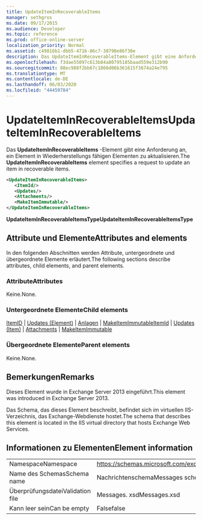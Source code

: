 ```yaml
---
title: UpdateItemInRecoverableItems
manager: sethgros
ms.date: 09/17/2015
ms.audience: Developer
ms.topic: reference
ms.prod: office-online-server
localization_priority: Normal
ms.assetid: c49816b1-dbb5-4716-86c7-30790e86f30e
description: Das UpdateItemInRecoverableItems-Element gibt eine Anforderung an, ein Element in Wiederherstellungs fähigen Elementen zu aktualisieren.
ms.openlocfilehash: f3dae55097c613b84a80795185baad559e312b90
ms.sourcegitcommit: 88ec988f2bb67c1866d06b361615f3674a24e795
ms.translationtype: MT
ms.contentlocale: de-DE
ms.lasthandoff: 06/03/2020
ms.locfileid: "44459784"
---
```

# <a name="updateiteminrecoverableitems"></a><span data-ttu-id="1b5da-103">UpdateItemInRecoverableItems</span><span class="sxs-lookup"><span data-stu-id="1b5da-103">UpdateItemInRecoverableItems</span></span>

<span data-ttu-id="1b5da-104">Das **UpdateItemInRecoverableItems** -Element gibt eine Anforderung an, ein Element in Wiederherstellungs fähigen Elementen zu aktualisieren.</span><span class="sxs-lookup"><span data-stu-id="1b5da-104">The **UpdateItemInRecoverableItems** element specifies a request to update an item in recoverable items.</span></span> 
  
```XML
<UpdateItemInRecoverableItems>
   <ItemId/>
   <Updates/>
   <Attachments/>
   <MakeItemImmutable/>
</UpdateItemInRecoverableItems>
```

 <span data-ttu-id="1b5da-105">**UpdateItemInRecoverableItemsType**</span><span class="sxs-lookup"><span data-stu-id="1b5da-105">**UpdateItemInRecoverableItemsType**</span></span>
## <a name="attributes-and-elements"></a><span data-ttu-id="1b5da-106">Attribute und Elemente</span><span class="sxs-lookup"><span data-stu-id="1b5da-106">Attributes and elements</span></span>

<span data-ttu-id="1b5da-107">In den folgenden Abschnitten werden Attribute, untergeordnete und übergeordnete Elemente erläutert.</span><span class="sxs-lookup"><span data-stu-id="1b5da-107">The following sections describe attributes, child elements, and parent elements.</span></span>
  
### <a name="attributes"></a><span data-ttu-id="1b5da-108">Attribute</span><span class="sxs-lookup"><span data-stu-id="1b5da-108">Attributes</span></span>

<span data-ttu-id="1b5da-109">Keine.</span><span class="sxs-lookup"><span data-stu-id="1b5da-109">None.</span></span>
  
### <a name="child-elements"></a><span data-ttu-id="1b5da-110">Untergeordnete Elemente</span><span class="sxs-lookup"><span data-stu-id="1b5da-110">Child elements</span></span>

<span data-ttu-id="1b5da-111">[ItemID](itemid.md)  |  [Updates (Element)](updates-item.md)  |  [Anlagen](attachments-ex15websvcsotherref.md)  |  [MakeItemImmutable](makeitemimmutable.md)</span><span class="sxs-lookup"><span data-stu-id="1b5da-111">[ItemId](itemid.md) | [Updates (Item)](updates-item.md) | [Attachments](attachments-ex15websvcsotherref.md) | [MakeItemImmutable](makeitemimmutable.md)</span></span>
  
### <a name="parent-elements"></a><span data-ttu-id="1b5da-112">Übergeordnete Elemente</span><span class="sxs-lookup"><span data-stu-id="1b5da-112">Parent elements</span></span>

<span data-ttu-id="1b5da-113">Keine.</span><span class="sxs-lookup"><span data-stu-id="1b5da-113">None.</span></span>
  
## <a name="remarks"></a><span data-ttu-id="1b5da-114">Bemerkungen</span><span class="sxs-lookup"><span data-stu-id="1b5da-114">Remarks</span></span>

<span data-ttu-id="1b5da-115">Dieses Element wurde in Exchange Server 2013 eingeführt.</span><span class="sxs-lookup"><span data-stu-id="1b5da-115">This element was introduced in Exchange Server 2013.</span></span>
  
<span data-ttu-id="1b5da-116">Das Schema, das dieses Element beschreibt, befindet sich im virtuellen IIS-Verzeichnis, das Exchange-Webdienste hostet.</span><span class="sxs-lookup"><span data-stu-id="1b5da-116">The schema that describes this element is located in the IIS virtual directory that hosts Exchange Web Services.</span></span>
  
## <a name="element-information"></a><span data-ttu-id="1b5da-117">Informationen zu Elementen</span><span class="sxs-lookup"><span data-stu-id="1b5da-117">Element information</span></span>

|||
|:-----|:-----|
|<span data-ttu-id="1b5da-118">Namespace</span><span class="sxs-lookup"><span data-stu-id="1b5da-118">Namespace</span></span>  <br/> |https://schemas.microsoft.com/exchange/services/2006/messages  <br/> |
|<span data-ttu-id="1b5da-119">Name des Schemas</span><span class="sxs-lookup"><span data-stu-id="1b5da-119">Schema name</span></span>  <br/> |<span data-ttu-id="1b5da-120">Nachrichtenschema</span><span class="sxs-lookup"><span data-stu-id="1b5da-120">Messages schema</span></span>  <br/> |
|<span data-ttu-id="1b5da-121">Überprüfungsdatei</span><span class="sxs-lookup"><span data-stu-id="1b5da-121">Validation file</span></span>  <br/> |<span data-ttu-id="1b5da-122">Messages. xsd</span><span class="sxs-lookup"><span data-stu-id="1b5da-122">Messages.xsd</span></span>  <br/> |
|<span data-ttu-id="1b5da-123">Kann leer sein</span><span class="sxs-lookup"><span data-stu-id="1b5da-123">Can be empty</span></span>  <br/> |<span data-ttu-id="1b5da-124">False</span><span class="sxs-lookup"><span data-stu-id="1b5da-124">false</span></span>  <br/> |
   

